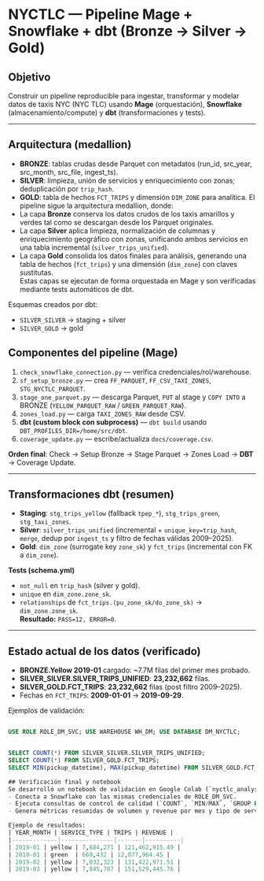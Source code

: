 # NYCTLC — Pipeline Mage + Snowflake + dbt (Bronze → Silver → Gold)

## Objetivo
Construir un pipeline reproducible para ingestar, transformar y modelar datos de taxis NYC (NYC TLC) usando **Mage** (orquestación), **Snowflake** (almacenamiento/compute) y **dbt** (transformaciones y tests).

---

## Arquitectura (medallion)
- **BRONZE**: tablas crudas desde Parquet con metadatos (run_id, src_year, src_month, src_file, ingest_ts).
- **SILVER**: limpieza, unión de servicios y enriquecimiento con zonas; deduplicación por `trip_hash`.
- **GOLD**: tabla de hechos `FCT_TRIPS` y dimensión `DIM_ZONE` para analítica.
El pipeline sigue la arquitectura medallion, donde:
- La capa **Bronze** conserva los datos crudos de los taxis amarillos y verdes tal como se descargan desde los Parquet originales.
- La capa **Silver** aplica limpieza, normalización de columnas y enriquecimiento geográfico con zonas, unificando ambos servicios en una tabla incremental (`silver_trips_unified`).
- La capa **Gold** consolida los datos finales para análisis, generando una tabla de hechos (`fct_trips`) y una dimensión (`dim_zone`) con claves sustitutas.  
Estas capas se ejecutan de forma orquestada en Mage y son verificadas mediante tests automáticos de dbt.


Esquemas creados por dbt:
- `SILVER_SILVER` → staging + silver
- `SILVER_GOLD` → gold



## Componentes del pipeline (Mage)
1. `check_snowflake_connection.py` — verifica credenciales/rol/warehouse.
2. `sf_setup_bronze.py` — crea `FF_PARQUET`, `FF_CSV_TAXI_ZONES`, `STG_NYCTLC_PARQUET`.
3. `stage_one_parquet.py` — descarga Parquet, `PUT` al stage y `COPY INTO` a BRONZE (`YELLOW_PARQUET_RAW` / `GREEN_PARQUET_RAW`).
4. `zones_load.py` — carga `TAXI_ZONES_RAW` desde CSV.
5. **dbt (custom block con subprocess)** — `dbt build` usando `DBT_PROFILES_DIR=/home/src/dbt`.
6. `coverage_update.py` — escribe/actualiza `docs/coverage.csv`.

**Orden final**: Check → Setup Bronze → Stage Parquet → Zones Load → **DBT** → Coverage Update.

---

## Transformaciones dbt (resumen)
- **Staging**: `stg_trips_yellow` (fallback `tpep_*`), `stg_trips_green`, `stg_taxi_zones`.
- **Silver**: `silver_trips_unified` (incremental + `unique_key=trip_hash`, `merge`, dedup por `ingest_ts` y filtro de fechas válidas 2009–2025).
- **Gold**: `dim_zone` (surrogate key `zone_sk`) y `fct_trips` (incremental con FK a `dim_zone`).

**Tests (schema.yml)**  
- `not_null` en `trip_hash` (silver y gold).  
- `unique` en `dim_zone.zone_sk`.  
- `relationships` de `fct_trips.(pu_zone_sk/do_zone_sk)` → `dim_zone.zone_sk`.  
**Resultado:** `PASS=12, ERROR=0`.

---

## Estado actual de los datos (verificado)
- **BRONZE.Yellow 2019-01** cargado: ~7.7M filas del primer mes probado.
- **SILVER_SILVER.SILVER_TRIPS_UNIFIED**: **23,232,662** filas.
- **SILVER_GOLD.FCT_TRIPS**: **23,232,662** filas (post filtro 2009–2025).
- Fechas en `FCT_TRIPS`: **2009-01-01** → **2019-09-29**.

Ejemplos de validación:
```sql

USE ROLE ROLE_DM_SVC; USE WAREHOUSE WH_DM; USE DATABASE DM_NYCTLC;


SELECT COUNT(*) FROM SILVER_SILVER.SILVER_TRIPS_UNIFIED;
SELECT COUNT(*) FROM SILVER_GOLD.FCT_TRIPS;
SELECT MIN(pickup_datetime), MAX(pickup_datetime) FROM SILVER_GOLD.FCT_TRIPS;

## Verificación final y notebook
Se desarrolló un notebook de validación en Google Colab (`nyctlc_analysis.ipynb`) que:
- Conecta a Snowflake con las mismas credenciales de ROLE_DM_SVC.
- Ejecuta consultas de control de calidad (`COUNT`, `MIN/MAX`, `GROUP BY service_type`).
- Genera métricas resumidas de volumen y revenue por mes y tipo de servicio.

Ejemplo de resultados:
| YEAR_MONTH | SERVICE_TYPE | TRIPS | REVENUE |
|-------------|---------------|-------|----------|
| 2019-01 | yellow | 7,684,271 | 121,462,915.49 |
| 2019-01 | green  | 669,432 | 12,077,964.45 |
| 2019-02 | yellow | 7,032,323 | 131,422,971.51 |
| 2019-03 | yellow | 7,845,787 | 151,529,445.76 |
